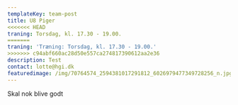 ```yaml
---
templateKey: team-post
title: U8 Piger
<<<<<<< HEAD
traning: Torsdag, kl. 17.30 - 19.00.
=======
traning: 'Træning: Torsdag, kl. 17.30 - 19.00.'
>>>>>>> c94abf660ac28d50e557ca274817390612aa2e36
description: Test
contact: lotte@hgi.dk
featuredimage: /img/70764574_2594381017291812_6026979477349728256_n.jpg
---
```

Skal nok blive godt
